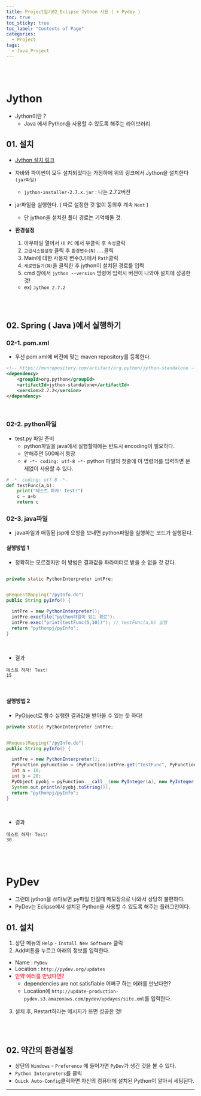 ```yaml
---
title: Project일기02_Eclipse Jython 사용 ( + Pydev )
toc: true
toc_sticky: true
toc_label: "Contents of Page"
categories:
  - Project
tags:
  - Java_Project
---
```


<br><br>

# Jython
* Jython이란 ?
  - Java 에서 Python을 사용할 수 있도록 해주는 라이브러리


## 01. 설치
* [Jython 설치 링크](https://www.jython.org/download)
* 자바와 파이썬이 모두 설치되었다는 가정하에 위의 링크에서 Jython을 설치한다 `(jar파일)`
  - `jython-installer-2.7.x.jar` : 나는 2.7.2버전
* jar파일을 실행한다. ( 따로 설정한 것 없이 동의후 계속 `Next` )
  - 단 jython을 설치한 폴더 경로는 기억해둘 것.

* **환경설정**
  1. 아무파일 열어서 `내 PC` 에서 우클릭 후 `속성`클릭
  2. `고급시스템설정` 클릭 후 `환경변수(N)...`클릭
  3. Main에 대한 사용자 변수(U)에서 `Path`클릭
  4. `새로만들기(N)`을 클릭한 후 jython이 설치된 경로를 입력
  5. cmd 창에서 `jython --version` 명령어 입력시 버전이 나와야 설치에 성공한 것!
    + ex) `Jython 2.7.2`

<br><br>

## 02. Spring ( Java )에서 실행하기

### 02-1. pom.xml
* 우선 pom.xml에 버전에 맞는 maven repository를 등록한다.

```xml
<!-- https://mvnrepository.com/artifact/org.python/jython-standalone -->
<dependency>
    <groupId>org.python</groupId>
    <artifactId>jython-standalone</artifactId>
    <version>2.7.2</version>
</dependency>
```

<br>

### 02-2. python파일
* test.py 파일 준비
  - python파일을 java에서 실행할때에는 반드시 encoding이 필요하다.
  - 안해주면 500에러 등장
  - `# -*- coding: utf-8 -*-` python 파일의 첫줄에 이 명령어를 입력하면 문제없이 사용할 수 있다.

```python
# -*- coding: utf-8 -*-
def testFunc(a,b):
	print("테스트 하자! Test!")
	c = a+b
	return c
```

### 02-3. java파일
* java파일과 매핑된 jsp에 요청을 보내면 python파일을 실행하는 코드가 실행된다.


#### 실행방법 1
* 정확히는 모르겠지만 이 방법은 결과값을 파라미터로 받을 순 없을 것 같다.

```java

private static PythonInterpreter intPre;


@RequestMapping("/pyInfo.do")
public String pyInfo() {

  intPre = new PythonInterpreter();
  intPre.execfile("python파일이 있는 경로");
  intPre.exec("print(testFunc(5,10))"); // testFunc(a,b) 실행
  return "pythonpj/pyInfo";
}

```

<br>

* 결과

```
테스트 하자! Test!
15
```

<br>

#### 실행방법 2
* PyObject로 함수 실행한 결과값을 받아올 수 있는 듯 하다!

```java
private static PythonInterpreter intPre;


@RequestMapping("/pyInfo.do")
public String pyInfo() {

  intPre = new PythonInterpreter();
  PyFunction pyFunction = (PyFunction)intPre.get("testFunc", PyFunction.class);
  int a = 10;
  int b = 20;
  PyObject pyobj = pyFunction.__call__(new PyInteger(a), new PyInteger(b));
  System.out.println(pyobj.toString());
  return "pythonpj/pyInfo";
}
```
<br>

* 결과

```
테스트 하자! Test!
30
```

<br><br>

# PyDev
* 그런데 jython을 쓰다보면 py파일 만질때 메모장으로 나와서 상당히 불편하다.
* PyDev는 Eclipse에서 설치된 Python을 사용할 수 있도록 해주는 플러그인이다.

## 01. 설치
1. 상단 메뉴의 `Help` - `install New Software` 클릭
2. Add버튼을 누르고 아래의 정보를 입력한다.
  - Name : `PyDev`
  - Location : `http://pydev.org/updates`
  - <span style="color:red">만약 에러를 만났다면?</span>
    + dependencies are not satisfiable 어쩌구 하는 에러를 만났다면?
    + Location에 `http://update-production-pydev.s3.amazonaws.com/pydev/updayes/site.xml`를 입력한다.

3. 설치 후, Restart하라는 메시지가 뜨면 성공한 것!

<br><br>

## 02. 약간의 환경설정
* 상단의 `Windows` - `Preference` 에 들어가면 `PyDev`가 생긴 것을 볼 수 있다.
* `Python Interpreters`를 클릭
* `Quick Auto-Config`클릭하면 자신의 컴퓨터에 설치된 Python이 알아서 세팅된다.



---


<br><br><br><br>



